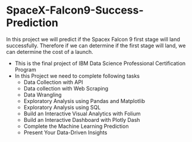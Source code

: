 # SpaceX-Falcon9-Success-Prediction
 In this project we will predict if the Spacex Falcon 9 first stage will land successfully. Therefore if we can determine if the first stage will land, we can determine the cost of a launch.

- This is the final project of IBM Data Science Professional Certification Program 
- In this Project we need to complete following tasks
  - Data Collection with API
  - Data collection with Web Scraping
  - Data Wrangling
  - Exploratory Analysis using Pandas and Matplotlib
  - Exploratory Analysis using SQL
  - Build an Interactive Visual Analytics with Folium
  - Build an Interactive Dashboard with Plotly Dash
  - Complete the Machine Learning Prediction
  - Present Your Data-Driven Insights
